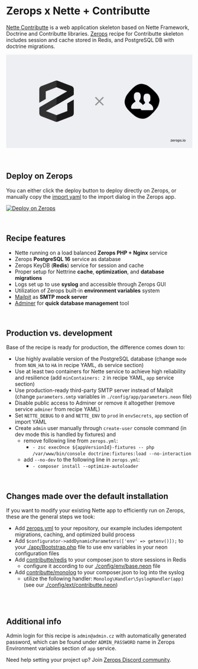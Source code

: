 # Zerops x Nette + Contributte

[Nette Contributte](https://github.com/contributte/webapp-skeleton) is a web application skeleton based on Nette Framework, Doctrine and Contributte libraries.
[Zerops](https://zerops.io) recipe for Contributte skeleton includes session and cache stored in Redis, and PostgreSQL DB with doctrine migrations.

![nette contributte](https://raw.githubusercontent.com/zeropsio/recipe-shared-assets/main/covers/svg/cover-contributte.svg)

<br/>

## Deploy on Zerops
You can either click the deploy button to deploy directly on Zerops, or manually copy the [import yaml](https://github.com/zeropsio/recipe-contributte/blob/main/zerops-project-import.yml) to the import dialog in the Zerops app.

[![Deploy on Zerops](https://raw.githubusercontent.com/zeropsio/recipe-shared-assets/main/deploy-button/green/deploy-button.svg)](https://app.zerops.io/recipe/nette)

<br/>

## Recipe features

- Nette running on a load balanced **Zerops PHP + Nginx** service
- Zerops **PostgreSQL 16** service as database
- Zerops KeyDB (**Redis**) service for session and cache
- Proper setup for Nettrine **cache**, **optimization**, and **database migrations**
- Logs set up to use **syslog** and accessible through Zerops GUI
- Utilization of Zerops built-in **environment variables** system
- [Mailpit](https://github.com/axllent/mailpit) as **SMTP mock server**
- [Adminer](https://www.adminer.org/en/) for **quick database management** tool

<br/>

## Production vs. development

Base of the recipe is ready for production, the difference comes down to:

- Use highly available version of the PostgreSQL database (change `mode` from `NON_HA` to `HA` in recipe YAML, `db` service section)
- Use at least two containers for Nette service to achieve high reliability and resilience (add `minContainers: 2` in recipe YAML, `app` service section)
- Use production-ready third-party SMTP server instead of Mailpit (change `parameters.smtp` variables in `./config/app/parameters.neon` file)
- Disable public access to Adminer or remove it altogether (remove service `adminer` from recipe YAML)
- Set `NETTE_DEBUG` to `0` and `NETTE_ENV` to `prod` in `envSecrets`, `app` section of import YAML
- Create `admin` user manually through `create-user` console command (in dev mode this is handled by fixtures) and
  - remove following line from `zerops.yml`:
    - `- zsc execOnce ${appVersionId}-fixtures -- php /var/www/bin/console doctrine:fixtures:load --no-interaction`
  - add `--no-dev` to the following line in `zerops.yml`:
    - `- composer install --optimize-autoloader`

<br/>

## Changes made over the default installation

If you want to modify your existing Nette app to efficiently run on Zerops, these are the general steps we took:

- Add [zerops.yml](https://github.com/zeropsio/recipe-contributte/blob/main/zerops.yml) to your repository, our example includes idempotent migrations, caching, and optimized build process
- Add `$configurator->addDynamicParameters(['env' => getenv()]);` to your [./app/Bootstrap.php](https://github.com/zeropsio/recipe-contributte/blob/main/app/Bootstrap.php:25) file to use env variables in your neon configuration files
- Add [contributte/redis](https://github.com/contributte/redis) to your composer.json to store sessions in Redis
  - configure it according to our [./config/env/base.neon](https://github.com/zeropsio/recipe-contributte/blob/main/config/env/base.neon#L55) file
- Add [contributte/monolog](https://github.com/contributte/monolog) to your composer.json to log into the syslog
  - utilize the following handler: `Monolog\Handler\SyslogHandler(app)` (see our [./config/ext/contributte.neon](https://github.com/MichalSalon/recipe-contributte/blob/main/config/ext/contributte.neon#L31))

<br/>
<br/>

## Additional info

Admin login for this recipe is `admin@admin.cz` with automatically generated password,
which can be found under `ADMIN_PASSWORD` name in Zerops Environment variables section of `app` service.

Need help setting your project up? Join [Zerops Discord community](https://discord.com/invite/WDvCZ54).
